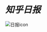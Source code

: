 # *知乎日报*
![日报icon](https://timgsa.baidu.com/timg?image&quality=80&size=b9999_10000&sec=1551425181303&di=f5062bbe7de4413ecf8c9802dfe49e99&imgtype=0&src=http%3A%2F%2Fcdn6.image.apk.gfan.com%2Fasdf%2FPImages%2F2013%2F6%2F28%2F570040_0b40caa2-2165-46e5-8c52-42a7397e2427_icon.png)

